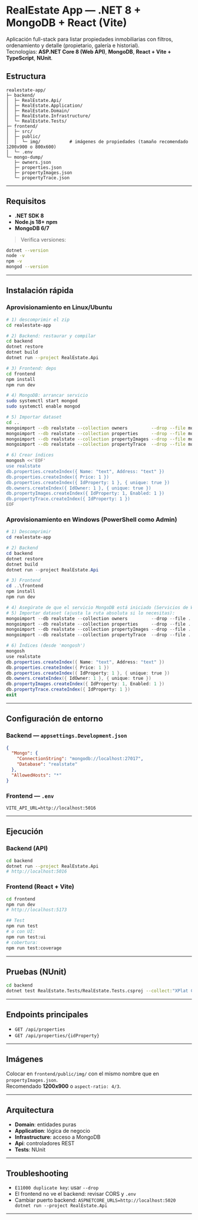 # RealEstate App — .NET 8 + MongoDB + React (Vite)

Aplicación full-stack para listar propiedades inmobiliarias con filtros, ordenamiento y detalle (propietario, galería e historial).  
Tecnologías: **ASP.NET Core 8 (Web API)**, **MongoDB**, **React + Vite + TypeScript**, **NUnit**.

## Estructura

```
realestate-app/
├─ backend/
│  ├─ RealEstate.Api/
│  ├─ RealEstate.Application/
│  ├─ RealEstate.Domain/
│  ├─ RealEstate.Infrastructure/
│  └─ RealEstate.Tests/
├─ frontend/
│  ├─ src/
│  ├─ public/
│  │  └─ img/           # imágenes de propiedades (tamaño recomendado 1200x900 o 800x600)
│  └─ .env
└─ mongo-dump/
   ├─ owners.json
   ├─ properties.json
   ├─ propertyImages.json
   └─ propertyTrace.json
```

---

## Requisitos

- **.NET SDK 8**  
- **Node.js 18+**  **npm** 
- **MongoDB 6/7** 

> Verifica versiones:
```bash
dotnet --version
node -v
npm -v
mongod --version 
```

---

## Instalación rápida

### Aprovisionamiento en Linux/Ubuntu
```bash
# 1) descomprimir el zip
cd realestate-app

# 2) Backend: restaurar y compilar
cd backend
dotnet restore
dotnet build
dotnet run --project RealEstate.Api

# 3) Frontend: deps
cd frontend
npm install
npm run dev

# 4) MongoDB: arrancar servicio
sudo systemctl start mongod
sudo systemctl enable mongod 

# 5) Importar dataset
cd ..
mongoimport --db realstate --collection owners         --drop --file mongo-dump/owners.json         --jsonArray
mongoimport --db realstate --collection properties     --drop --file mongo-dump/properties.json     --jsonArray
mongoimport --db realstate --collection propertyImages --drop --file mongo-dump/propertyImages.json --jsonArray
mongoimport --db realstate --collection propertyTrace  --drop --file mongo-dump/propertyTrace.json  --jsonArray

# 6) Crear índices
mongosh <<'EOF'
use realstate
db.properties.createIndex({ Name: "text", Address: "text" })
db.properties.createIndex({ Price: 1 })
db.properties.createIndex({ IdProperty: 1 }, { unique: true })
db.owners.createIndex({ IdOwner: 1 }, { unique: true })
db.propertyImages.createIndex({ IdProperty: 1, Enabled: 1 })
db.propertyTrace.createIndex({ IdProperty: 1 })
EOF
```

### Aprovisionamiento en Windows (PowerShell como Admin)
```powershell
# 1) Descomprimir
cd realestate-app

# 2) Backend
cd backend
dotnet restore
dotnet build
dotnet run --project RealEstate.Api

# 3) Frontend
cd ..\frontend
npm install
npm run dev

# 4) Asegúrate de que el servicio MongoDB está iniciado (Servicios de Windows)
# 5) Importar dataset (ajusta la ruta absoluta si lo necesitas):
mongoimport --db realstate --collection owners         --drop --file ..\mongo-dump\owners.json         --jsonArray
mongoimport --db realstate --collection properties     --drop --file ..\mongo-dump\properties.json     --jsonArray
mongoimport --db realstate --collection propertyImages --drop --file ..\mongo-dump\propertyImages.json --jsonArray
mongoimport --db realstate --collection propertyTrace  --drop --file ..\mongo-dump\propertyTrace.json  --jsonArray

# 6) Índices (desde 'mongosh')
mongosh
use realstate
db.properties.createIndex({ Name: "text", Address: "text" })
db.properties.createIndex({ Price: 1 })
db.properties.createIndex({ IdProperty: 1 }, { unique: true })
db.owners.createIndex({ IdOwner: 1 }, { unique: true })
db.propertyImages.createIndex({ IdProperty: 1, Enabled: 1 })
db.propertyTrace.createIndex({ IdProperty: 1 })
exit
```

---

## Configuración de entorno

### Backend — `appsettings.Development.json`
```json
{
  "Mongo": {
    "ConnectionString": "mongodb://localhost:27017",
    "Database": "realstate"
  },
  "AllowedHosts": "*"
}
```

### Frontend — `.env`
```
VITE_API_URL=http://localhost:5016
```

---

## Ejecución

### Backend (API)
```bash
cd backend
dotnet run --project RealEstate.Api
# http://localhost:5016
```

### Frontend (React + Vite)
```bash
cd frontend
npm run dev
# http://localhost:5173

## Test
npm run test
# o con UI:
npm run test:ui
# cobertura:
npm run test:coverage
```

---

## Pruebas (NUnit)
```bash
cd backend
dotnet test RealEstate.Tests/RealEstate.Tests.csproj --collect:"XPlat Code Coverage"
```

---

## Endpoints principales

- `GET /api/properties`  
- `GET /api/properties/{idProperty}`

---

## Imágenes

Colocar en `frontend/public/img/` con el mismo nombre que en `propertyImages.json`.  
Recomendado **1200x900** o `aspect-ratio: 4/3`.

---

## Arquitectura

- **Domain**: entidades puras  
- **Application**: lógica de negocio  
- **Infrastructure**: acceso a MongoDB  
- **Api**: controladores REST  
- **Tests**: NUnit

---

## Troubleshooting

- `E11000 duplicate key`: usar `--drop`
- El frontend no ve el backend: revisar CORS y `.env`
- Cambiar puerto backend: `ASPNETCORE_URLS=http://localhost:5020 dotnet run --project RealEstate.Api`

---
